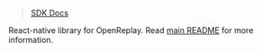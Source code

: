 > [SDK Docs](https://docs.openreplay.com/en/rn-sdk/)

React-native library for OpenReplay. Read [main README](../../README.md) for more information.

